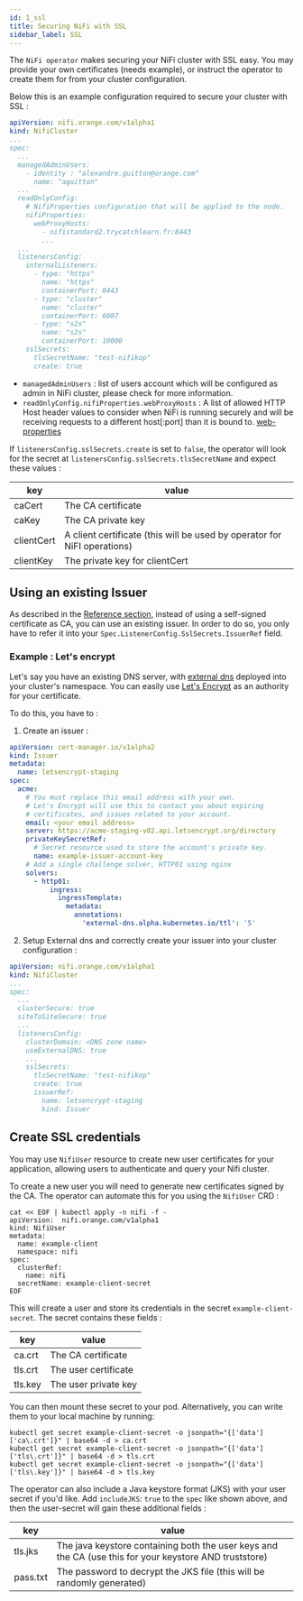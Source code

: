```yaml
---
id: 1_ssl
title: Securing NiFi with SSL
sidebar_label: SSL
---
```


The `NiFi operator` makes securing your NiFi cluster with SSL easy. You may provide your own certificates (needs example), or instruct the operator to create them for from your cluster configuration.

Below this is an example configuration required to secure your cluster with SSL :

```yaml
apiVersion: nifi.orange.com/v1alpha1
kind: NifiCluster
...
spec:
  ...
  managedAdminUsers:
    - identity : "alexandre.guitton@orange.com"
      name: "aguitton"
  ...
  readOnlyConfig:
    # NifiProperties configuration that will be applied to the node.
    nifiProperties:
      webProxyHosts:
        - nifistandard2.trycatchlearn.fr:8443
        ...
  ...
  listenersConfig:
    internalListeners:
      - type: "https"
        name: "https"
        containerPort: 8443
      - type: "cluster"
        name: "cluster"
        containerPort: 6007
      - type: "s2s"
        name: "s2s"
        containerPort: 10000
    sslSecrets:
      tlsSecretName: "test-nifikop"
      create: true
```

- `managedAdminUsers` : list of users account which will be configured as admin in NiFi cluster, please check [](../4_nifi_user_group#managed-groups-for-simple-setup) for more information.
- `readOnlyConfig.nifiProperties.webProxyHosts` : A list of allowed HTTP Host header values to consider when NiFi is running securely and will be receiving requests to a different host[:port] than it is bound to. [web-properties](https://nifi.apache.org/docs/nifi-docs/html/administration-guide.html#web-properties)

If `listenersConfig.sslSecrets.create` is set to `false`, the operator will look for the secret at `listenersConfig.sslSecrets.tlsSecretName` and expect these values :

| key        | value                                                                    |
| ---------- | ------------------------------------------------------------------------ |
| caCert     | The CA certificate                                                       |
| caKey      | The CA private key                                                       |
| clientCert | A client certificate (this will be used by operator for NiFI operations) |
| clientKey  | The private key for clientCert                                           |

## Using an existing Issuer

As described in the [Reference section](../../5_references/1_nifi_cluster/6_listeners_config.md#sslsecrets), instead of using a self-signed certificate as CA, you can use an existing issuer.
In order to do so, you only have to refer it into your `Spec.ListenerConfig.SslSecrets.IssuerRef` field.

### Example : Let's encrypt

Let's say you have an existing DNS server, with [external dns](https://github.com/kubernetes-sigs/external-dns) deployed into your cluster's namespace.
You can easily use [Let's Encrypt](https://letsencrypt.org/) as an authority for your certificate.

To do this, you have to :

1. Create an issuer :

```yaml
apiVersion: cert-manager.io/v1alpha2
kind: Issuer
metadata:
  name: letsencrypt-staging
spec:
  acme:
    # You must replace this email address with your own.
    # Let's Encrypt will use this to contact you about expiring
    # certificates, and issues related to your account.
    email: <your email address>
    server: https://acme-staging-v02.api.letsencrypt.org/directory
    privateKeySecretRef:
      # Secret resource used to store the account's private key.
      name: example-issuer-account-key
    # Add a single challenge solver, HTTP01 using nginx
    solvers:
      - http01:
          ingress:
            ingressTemplate:
              metadata:
                annotations:
                  'external-dns.alpha.kubernetes.io/ttl': '5'
```

2. Setup External dns and correctly create your issuer into your cluster configuration :

```yaml
apiVersion: nifi.orange.com/v1alpha1
kind: NifiCluster
...
spec:
  ...
  clusterSecure: true
  siteToSiteSecure: true
  ...
  listenersConfig:
    clusterDomain: <DNS zone name>
    useExternalDNS: true
    ...
    sslSecrets:
      tlsSecretName: "test-nifikop"
      create: true
      issuerRef:
        name: letsencrypt-staging
        kind: Issuer
```

## Create SSL credentials

You may use `NifiUser` resource to create new user certificates for your application, allowing users to authenticate and query your Nifi cluster.

To create a new user you will need to generate new certificates signed by the CA. The operator can automate this for you using the `NifiUser` CRD :

```console
cat << EOF | kubectl apply -n nifi -f -
apiVersion:  nifi.orange.com/v1alpha1
kind: NifiUser
metadata:
  name: example-client
  namespace: nifi
spec:
  clusterRef:
    name: nifi
  secretName: example-client-secret
EOF
```

This will create a user and store its credentials in the secret `example-client-secret`. The secret contains these fields :

| key     | value                |
| ------- | -------------------- |
| ca.crt  | The CA certificate   |
| tls.crt | The user certificate |
| tls.key | The user private key |

You can then mount these secret to your pod. Alternatively, you can write them to your local machine by running:

```console
kubectl get secret example-client-secret -o jsonpath="{['data']['ca\.crt']}" | base64 -d > ca.crt
kubectl get secret example-client-secret -o jsonpath="{['data']['tls\.crt']}" | base64 -d > tls.crt
kubectl get secret example-client-secret -o jsonpath="{['data']['tls\.key']}" | base64 -d > tls.key
```

The operator can also include a Java keystore format (JKS) with your user secret if you'd like. Add `includeJKS`: `true` to the `spec` like shown above, and then the user-secret will gain these additional fields :

| key      | value                                                                                                  |
| -------- | ------------------------------------------------------------------------------------------------------ |
| tls.jks  | The java keystore containing both the user keys and the CA (use this for your keystore AND truststore) |
| pass.txt | The password to decrypt the JKS file (this will be randomly generated)                                 |
